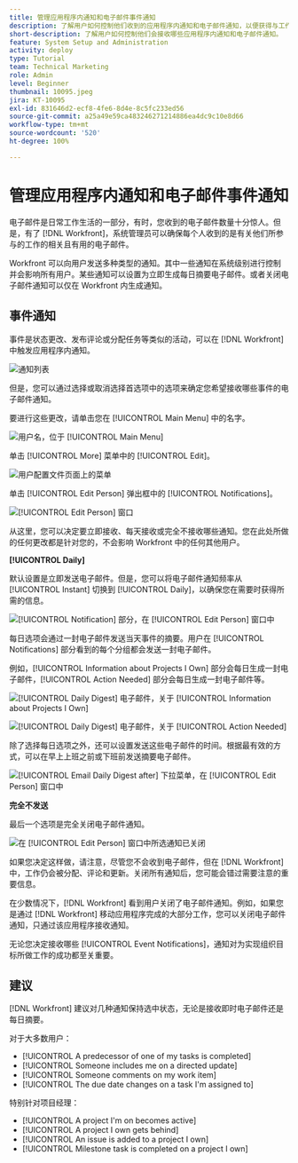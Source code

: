 ```yaml
---
title: 管理应用程序内通知和电子邮件事件通知
description: 了解用户如何控制他们收到的应用程序内通知和电子邮件通知，以便获得与工作相关的、有用的电子邮件。
short-description: 了解用户如何控制他们会接收哪些应用程序内通知和电子邮件通知。
feature: System Setup and Administration
activity: deploy
type: Tutorial
team: Technical Marketing
role: Admin
level: Beginner
thumbnail: 10095.jpeg
jira: KT-10095
exl-id: 831646d2-ecf8-4fe6-8d4e-8c5fc233ed56
source-git-commit: a25a49e59ca483246271214886ea4dc9c10e8d66
workflow-type: tm+mt
source-wordcount: '520'
ht-degree: 100%

---
```


# 管理应用程序内通知和电子邮件事件通知

电子邮件是日常工作生活的一部分，有时，您收到的电子邮件数量十分惊人。但是，有了 [!DNL Workfront]，系统管理员可以确保每个人收到的是有关他们所参与的工作的相关且有用的电子邮件。

Workfront 可以向用户发送多种类型的通知。其中一些通知在系统级别进行控制并会影响所有用户。某些通知可以设置为立即生成每日摘要电子邮件。或者关闭电子邮件通知可以仅在 Workfront 内生成通知。

## 事件通知

事件是状态更改、发布评论或分配任务等类似的活动，可以在 [!DNL Workfront] 中触发应用程序内通知。

![通知列表](assets/admin-fund-user-notifications-01.png)

但是，您可以通过选择或取消选择首选项中的选项来确定您希望接收哪些事件的电子邮件通知。

要进行这些更改，请单击您在 [!UICONTROL Main Menu] 中的名字。

![用户名，位于 [!UICONTROL Main Menu]](assets/admin-fund-user-notifications-02.png)

单击 [!UICONTROL More] 菜单中的 [!UICONTROL Edit]。

![用户配置文件页面上的菜单](assets/admin-fund-user-notifications-03.png)

单击 [!UICONTROL Edit Person] 弹出框中的 [!UICONTROL Notifications]。

![[!UICONTROL Edit Person] 窗口](assets/admin-fund-user-notifications-04.png)

从这里，您可以决定要立即接收、每天接收或完全不接收哪些通知。您在此处所做的任何更改都是针对您的，不会影响 Workfront 中的任何其他用户。

**[!UICONTROL Daily]**

默认设置是立即发送电子邮件。但是，您可以将电子邮件通知频率从 [!UICONTROL Instant] 切换到 [!UICONTROL Daily]，以确保您在需要时获得所需的信息。

![[!UICONTROL Notification] 部分，在 [!UICONTROL Edit Person] 窗口中](assets/admin-fund-user-notifications-05.png)

每日选项会通过一封电子邮件发送当天事件的摘要。用户在 [!UICONTROL Notifications] 部分看到的每个分组都会发送一封电子邮件。

例如，[!UICONTROL Information about Projects I Own] 部分会每日生成一封电子邮件，[!UICONTROL Action Needed] 部分会每日生成一封电子邮件等。

![[!UICONTROL Daily Digest] 电子邮件，关于 [!UICONTROL Information about Projects I Own]](assets/admin-fund-user-notifications-06.png)

![[!UICONTROL Daily Digest] 电子邮件，关于 [!UICONTROL Action Needed]](assets/admin-fund-user-notifications-07.png)

除了选择每日选项之外，还可以设置发送这些电子邮件的时间。根据最有效的方式，可以在早上上班之前或下班前发送摘要电子邮件。

![[!UICONTROL Email Daily Digest after] 下拉菜单，在 [!UICONTROL Edit Person] 窗口中](assets/admin-fund-user-notifications-08.png)

**完全不发送**

最后一个选项是完全关闭电子邮件通知。

![在 [!UICONTROL Edit Person] 窗口中所选通知已关闭](assets/admin-fund-user-notifications-09.png)

如果您决定这样做，请注意，尽管您不会收到电子邮件，但在 [!DNL Workfront] 中，工作仍会被分配、评论和更新。关闭所有通知后，您可能会错过需要注意的重要信息。

在少数情况下，[!DNL Workfront] 看到用户关闭了电子邮件通知。例如，如果您是通过 [!DNL Workfront] 移动应用程序完成的大部分工作，您可以关闭电子邮件通知，只通过该应用程序接收通知。

无论您决定接收哪些 [!UICONTROL Event Notifications]，通知对为实现组织目标所做工作的成功都至关重要。


## 建议

[!DNL Workfront] 建议对几种通知保持选中状态，无论是接收即时电子邮件还是每日摘要。

对于大多数用户：

* [!UICONTROL A predecessor of one of my tasks is completed]
* [!UICONTROL Someone includes me on a directed update]
* [!UICONTROL Someone comments on my work item]
* [!UICONTROL The due date changes on a task I'm assigned to]


特别针对项目经理：

* [!UICONTROL A project I'm on becomes active]
* [!UICONTROL A project I own gets behind]
* [!UICONTROL An issue is added to a project I own]
* [!UICONTROL Milestone task is completed on a project I own]


<!---
learn more URLs
Email notifications
guide: manage your notifications
--->
